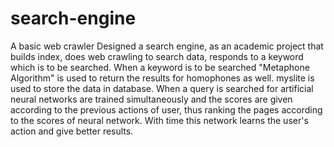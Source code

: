 # search-engine
A basic web crawler
Designed a search engine, as an academic project that builds index, does web crawling to search data, responds to a keyword 
which is to be searched. When a keyword is to be searched "Metaphone Algorithm" is used to return the results for homophones 
as well. myslite is used to store the data in database. When a query is searched for artificial neural networks are trained 
simultaneously and the scores are given according to the previous actions of user, thus ranking the pages according to the 
scores of neural network. With time this network learns the user's action and give better results.
